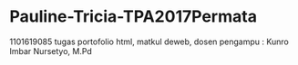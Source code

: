 # Pauline-Tricia-TPA2017Permata
1101619085
tugas portofolio html, matkul deweb, dosen pengampu : Kunro Imbar Nursetyo, M.Pd
